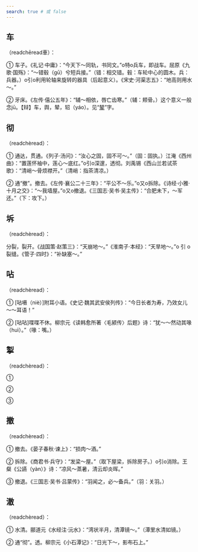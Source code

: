 ```yaml
---
search: true # 或 false
---
```


## 车

（readchēread車）：

➀ 车子。《礼记·中庸》：“今天下～同轨，书同文。”o特o兵车，即战车。屈原《九歌·国殇》：“～错毂（gū）兮短兵接。”（错：相交错。毂：车轮中心的圆木。兵：兵器。）o引o利用轮轴来旋转的器具（后起意义）。《宋史·河渠志五》：“地高则用水～。”

➁ 牙床。《左传·僖公五年》：“辅～相依，唇亡齿寒。”（辅：颊骨。）这个意义一般念jū。【辩】车，舆，辇，轺（yáo）。见“[辇](../N/nian#辇)”字。

## 彻

（readchèread）：

➀ 通达，贯通。《列子·汤问》：“汝心之固，固不可～。”（固：固执。）江淹《西州曲》：“置莲怀袖中，莲心～底红。”o引o深邃，透彻。刘禹锡《西山兰若试茶歌》：“清峭～骨烦襟开。”（清峭：指茶清凉。）

➁ 通“撤”。撤去。《左传·襄公二十三年》：“平公不～乐。”o又o拆除。《诗经·小雅·十月之交》：“～我墙屋。”o又o撤退。《三国志·吴书·吴主传》：“合肥未下，～军还。”（下：攻下。）

## 坼

（readchèread）：

分裂，裂开。《战国策·赵策三》：“天崩地～。”《淮南子·本经》：“天旱地～。”o 引 o 裂缝。《管子·四时》：“补缺塞～。”

## 呫

（readchèread）：

➀ [呫嗫（niè）]附耳小语。《史记·魏其武安侯列传》：“今日长者为寿，乃效女儿～～耳语！”

➁ [呫呫]喋喋不休。柳宗元《读韩愈所著〈毛颍传〉后题》诗：“犹～～然动其喙（huì）。”（喙：嘴。）

## 掣

（readchèread）：

➀

➁

➂

## 撤

（readchèread）：

➀ 撤去。《晏子春秋·谏上》：“损肉～酒。”

➁ 拆除。《商君书·兵守》：“发梁～屋。”（取下屋梁，拆除房子。）o引o消除。王粲《公讌（yàn）》诗：“凉风～蒸暑，清云却炎晖。”

➂ 撤退。《三国志·吴书·吕蒙传》：“羽闻之，必～备兵。”（羽：关羽。）

## 澈

（readchèread）：

➀ 水清。郦道元《水经注·沅水》：“湾状半月，清潭镜～。”（潭里水清如镜。）

➁ 通“彻”。透。柳宗元《小石潭记》：“日光下～，影布石上。”